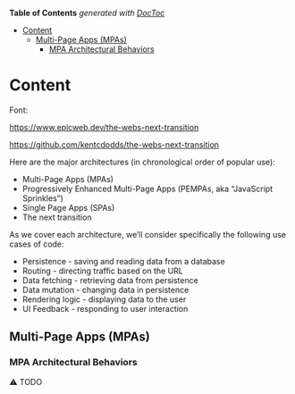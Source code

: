 <!-- START doctoc generated TOC please keep comment here to allow auto update -->
<!-- DON'T EDIT THIS SECTION, INSTEAD RE-RUN doctoc TO UPDATE -->
**Table of Contents**  *generated with [DocToc](https://github.com/thlorenz/doctoc)*

- [Content](#content)
  - [Multi-Page Apps (MPAs)](#multi-page-apps-mpas)
    - [MPA Architectural Behaviors](#mpa-architectural-behaviors)

<!-- END doctoc generated TOC please keep comment here to allow auto update -->

# Content

Font:

<https://www.epicweb.dev/the-webs-next-transition>

<https://github.com/kentcdodds/the-webs-next-transition>

Here are the major architectures (in chronological order of popular use):

- Multi-Page Apps (MPAs)
- Progressively Enhanced Multi-Page Apps (PEMPAs, aka “JavaScript Sprinkles”)
- Single Page Apps (SPAs)
- The next transition

As we cover each architecture, we’ll consider specifically the following use cases of code:

- Persistence - saving and reading data from a database
- Routing - directing traffic based on the URL
- Data fetching - retrieving data from persistence
- Data mutation - changing data in persistence
- Rendering logic - displaying data to the user
- UI Feedback - responding to user interaction

## Multi-Page Apps (MPAs)

### MPA Architectural Behaviors

:warning: TODO
